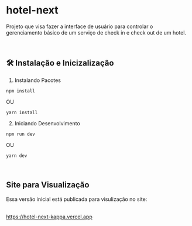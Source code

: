 # hotel-next

Projeto que visa fazer a interface de usuário para controlar o gerenciamento básico de um serviço de check in e check out de um hotel.

<br>

<h2>🛠 Instalação e Inicizalização</h2>

  1. Instalando Pacotes
    
    npm install
   
   OU
   
    yarn install
    
 
  2. Iniciando Desenvolvimento
  
    npm run dev
    
   OU
    
    yarn dev
    
   <br>
<h2>Site para Visualização</h2>
Essa versão inicial está publicada para visulização no site:<br><br>

<a href="https://hotel-next-kappa.vercel.app<">https://hotel-next-kappa.vercel.app</a>
